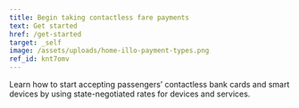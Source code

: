 ```yaml
---
title: Begin taking contactless fare payments
text: Get started
href: /get-started
target: _self
image: /assets/uploads/home-illo-payment-types.png
ref_id: knt7omv
---
```

Learn how to start accepting passengers’ contactless bank cards and smart devices by using state-negotiated rates for devices and services.